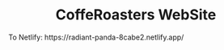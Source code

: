 <h1 align="center" id="title">CoffeRoasters WebSite</h1>

<p id="description">To Netlify: https://radiant-panda-8cabe2.netlify.app/</p>
